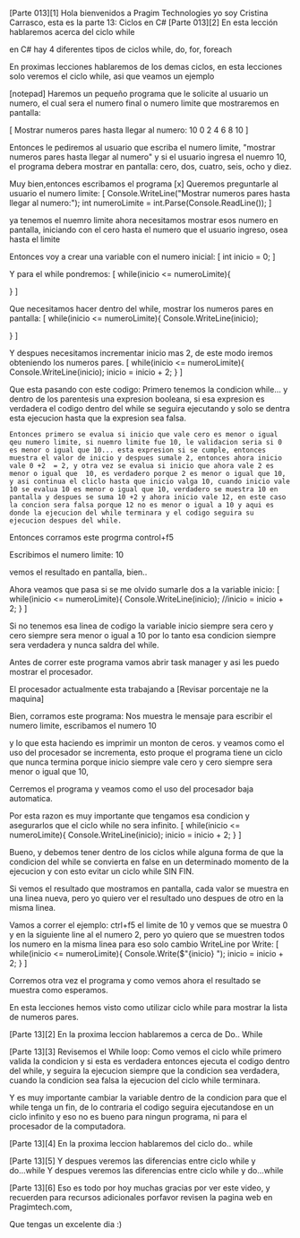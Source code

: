 [Parte 013][1]
Hola bienvenidos a Pragim Technologies yo soy Cristina Carrasco, 
esta es la parte 13: Ciclos en C#
<next>
[Parte 013][2]
En esta lección hablaremos acerca del ciclo while

en C# hay 4 diferentes tipos de ciclos while, do, for, foreach

En proximas lecciones hablaremos de los demas ciclos, en esta lecciones solo veremos el ciclo while, asi que veamos un ejemplo

[notepad]
Haremos un pequeño programa que le solicite al usuario un numero, el cual sera el numero final o numero limite que mostraremos en pantalla:

[
Mostrar numeros pares hasta llegar al numero:
10
0 2 4 6 8 10
]

Entonces le pediremos al usuario que escriba el numero limite, 
"mostrar numeros pares hasta llegar al numero" y si el usuario ingresa el nuemro 10, 
el programa debera mostrar en pantalla: cero, dos, cuatro, seis, ocho y diez.

Muy bien,entonces escribamos el programa
[x]
Queremos preguntarle al usuario el numero limite:
[
Console.WriteLine("Mostrar numeros pares hasta llegar al numero:");
int numeroLimite = int.Parse(Console.ReadLine());
]

ya tenemos el nuemro limite ahora necesitamos mostrar esos numero en pantalla, iniciando con el cero hasta el numero que el usuario ingreso, osea hasta el limite

Entonces voy a crear una variable con el numero inicial:
[
int inicio = 0;
]

Y para el while pondremos:
[
while(inicio <= numeroLimite){
	
}
]

Que necesitamos hacer dentro del while, mostrar los numeros pares en pantalla:
[
while(inicio <= numeroLimite){
  Console.WriteLine(inicio);
	
}
]

Y despues necesitamos incrementar inicio mas 2, de este modo iremos obteniendo los numeros pares.
[
while(inicio <= numeroLimite){
	Console.WriteLine(inicio);
	inicio = inicio + 2;
}
]

Que esta pasando con este codigo:
	Primero tenemos la condicion while... y dentro de los parentesis una expresion booleana, si esa expresion es verdadera el codigo dentro del while se seguira ejecutando y solo se dentra esta ejecucion hasta que la expresion sea falsa.
	
	Entonces primero se evalua si inicio que vale cero es menor o igual qeu numero limite, si nuemro limite fue 10, le validacion seria si 0 es menor o igual que 10... esta expresion si se cumple, entonces muestra el valor de inicio y despues sumale 2, entonces ahora inicio vale 0 +2  = 2, y otra vez se evalua si inicio que ahora vale 2 es menor o igual que  10, es verdadero porque 2 es menor o igual que 10, y asi continua el cliclo hasta que inicio valga 10, cuando inicio vale 10 se evalua 10 es menor o igual que 10, verdadero se muestra 10 en pantalla y despues se suma 10 +2 y ahora inicio vale 12, en este caso la concion sera falsa porque 12 no es menor o igual a 10 y aqui es donde la ejecucion del while terminara y el codigo seguira su ejecucion despues del while.
	
Entonces corramos este progrma control+f5
	
Escribimos el numero limite:
10

vemos el resultado en pantalla, bien..

Ahora veamos que pasa si se me olvido sumarle dos a la variable inicio:
[
while(inicio <= numeroLimite){
	Console.WriteLine(inicio);
	//inicio = inicio + 2;
}
]

Si no tenemos esa linea de codigo la variable inicio siempre sera cero y cero siempre sera menor o igual a 10 por lo tanto esa condicion siempre sera verdadera y nunca saldra del while.

Antes de correr este programa vamos abrir task manager y asi les puedo mostrar el procesador.

El procesador actualmente esta trabajando a [Revisar porcentaje ne la maquina]

Bien, corramos este programa:
Nos muestra le mensaje para escribir el numero limite, escribamos el numero 
10

y lo que esta haciendo es imprimir un monton de ceros.
y veamos como el uso del procesador se incrementa, esto proque el programa tiene un ciclo que nunca termina porque inicio siempre vale cero y cero siempre sera menor o igual que 10, 

Cerremos el programa y veamos como el uso del procesador baja automatica.

Por esta razon es muy importante que tengamos esa condicion y asegurarlos que el ciclo while no sera infinito.
[
while(inicio <= numeroLimite){
	Console.WriteLine(inicio);
	inicio = inicio + 2;
}
]

Bueno, y debemos tener dentro de los ciclos while alguna forma de que la condicion del while se convierta en false en un determinado momento de la ejecucion y con esto evitar un ciclo while SIN FIN.


Si vemos el resultado que mostramos en pantalla, cada valor se muestra en una linea nueva, pero yo quiero ver el resultado uno despues de otro en la misma linea.

Vamos a correr el ejemplo:
ctrl+f5
el limite de 10
y vemos que se muestra 0 y en la siguiente line al el numero 2, pero yo quiero que se muestren todos los numero en la misma linea para eso solo cambio WriteLine por Write:
[
while(inicio <= numeroLimite){
	Console.Write($"{inicio} ");
	inicio = inicio + 2;
}
]

Corremos otra vez el programa y como vemos ahora el resultado se muestra como esperamos.


En esta lecciones hemos visto como utilizar ciclo while para mostrar la lista de numeros pares.

[Parte 13][2]
En la proxima leccion hablaremos a cerca de Do.. While

[Parte 13][3]
Revisemos el While loop:
Como vemos el ciclo while primero valida la condicion y si esta es verdadera entonces ejecuta el codigo dentro del while, y seguira la ejecucion siempre que la condicion sea verdadera, cuando la condicion sea falsa la ejecucion del ciclo while terminara.

Y es muy importante cambiar la variable dentro de la condicion para que el while tenga un fin, de lo contraria el codigo seguira ejecutandose en un ciclo infinito y eso no es bueno para ningun programa, ni para el procesador de la computadora.

[Parte 13][4]
En la proxima leccion hablaremos del ciclo do.. while

[Parte 13][5]
Y despues veremos las diferencias entre ciclo while y do...while
Y despues veremos las diferencias entre ciclo while y do...while

[Parte 13][6] 
Eso es todo por hoy muchas gracias por ver este video, y recuerden para recursos adicionales porfavor revisen la pagina web en Pragimtech.com,

Que tengas un excelente dia :)